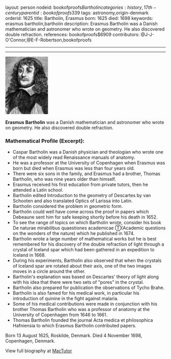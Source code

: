layout: person
nodeid: bookofproofs$Bartholin
categories: history,17th-century
parentid: bookofproofs$339
tags: astronomy,origin-denmark
orderid: 1625
title: Bartholin, Erasmus
born: 1625
died: 1698
keywords: erasmus bartholin,bartholin
description: Erasmus Bartholin was a Danish mathematician and astronomer who wrote on geometry. He also discovered double refraction.
references: bookofproofs$6909
contributors: @J-J-O'Connor,@E-F-Robertson,bookofproofs

---



---

![Bartholin.jpg](https://github.com/bookofproofs/bookofproofs.github.io/blob/main/_sources/_assets/images/portraits/Bartholin.jpg?raw=true)

**Erasmus Bartholin** was a Danish mathematician and astronomer who wrote on geometry. He also discovered double refraction.

### Mathematical Profile (Excerpt):
* Caspar Bartholin was a Danish physician and theologian who wrote one of the most widely read Renaissance manuals of anatomy.
* He was a professor at the University of Copenhagen when Erasmus was born but died when Erasmus was less than four years old.
* There were six sons in the family, and Erasmus had a brother, Thomas Bartholin, who was nine years older than himself.
* Erasmus received his first education from private tutors, then he attended a Latin school.
* Bartholin edited Introduction to the geometry of Descartes  by van Schooten and also translated Optics  of Larissa into Latin.
* Bartholin considered the problem in geometric form.
* Bartholin could well have come across the proof in papers which Debeaune sent him for safe keeping shortly before his death in 1652.
* To see the range of topics on which Bartholin wrote, consider his book De naturae mirabilibus quaestiones academicae Ⓣ(Academic questions on the wonders of the nature)  which he published in 1674.
* Bartholin wrote a large number of mathematical works but he is best remembered for his discovery of the double refraction of light through a crystal of Iceland spar which had been gathered in an expedition to Iceland in 1668.
* During his experiments, Bartholin also observed that when the crystals of Iceland spar are rotated about their axis, one of the two images moves in a circle around the other.
* Bartholin's explanation was based on Descartes' theory of light along with his idea that there were two sets of "pores" in the crystal.
* Bartholin also prepared for publication the observations of Tycho Brahe.
* Bartholin is also famed for his medical work, in particular his introduction of quinine in the fight against malaria.
* Some of his medical contributions were made in conjunction with his brother Thomas Bartholin who was a professor of anatomy at the University of Copenhagen from 1646 to 1661.
* Thomas Bartholin founded the journal Acta medica et philosophica Hafniensia  to which Erasmus Bartholin contributed papers.

Born 13 August 1625, Roskilde, Denmark. Died 4 November 1698, Copenhagen, Denmark.

View full biography at [MacTutor](https://mathshistory.st-andrews.ac.uk/Biographies/Bartholin/)
